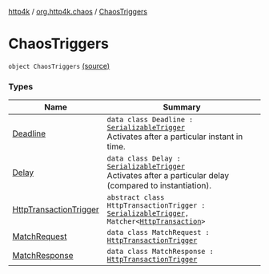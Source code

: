 [http4k](../../index.md) / [org.http4k.chaos](../index.md) / [ChaosTriggers](./index.md)

# ChaosTriggers

`object ChaosTriggers` [(source)](https://github.com/http4k/http4k/blob/master/http4k-testing-chaos/src/main/kotlin/org/http4k/chaos/ChaosTriggers.kt#L29)

### Types

| Name | Summary |
|---|---|
| [Deadline](-deadline/index.md) | `data class Deadline : `[`SerializableTrigger`](../-serializable-trigger/index.md)<br>Activates after a particular instant in time. |
| [Delay](-delay/index.md) | `data class Delay : `[`SerializableTrigger`](../-serializable-trigger/index.md)<br>Activates after a particular delay (compared to instantiation). |
| [HttpTransactionTrigger](-http-transaction-trigger/index.md) | `abstract class HttpTransactionTrigger : `[`SerializableTrigger`](../-serializable-trigger/index.md)`, Matcher<`[`HttpTransaction`](../../org.http4k.core/-http-transaction/index.md)`>` |
| [MatchRequest](-match-request/index.md) | `data class MatchRequest : `[`HttpTransactionTrigger`](-http-transaction-trigger/index.md) |
| [MatchResponse](-match-response/index.md) | `data class MatchResponse : `[`HttpTransactionTrigger`](-http-transaction-trigger/index.md) |
